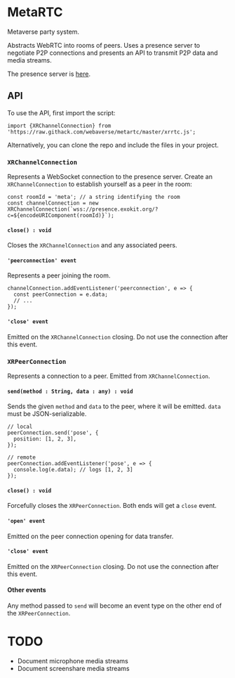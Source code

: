 # MetaRTC

Metaverse party system.

Abstracts WebRTC into rooms of peers. Uses a presence server to negotiate P2P connections and presents an API to transmit P2P data and media streams.

The presence server is [here](https://github.com/exokitxr/exokit-backend).

## API

To use the API, first import the script:

```
import {XRChannelConnection} from 'https://raw.githack.com/webaverse/metartc/master/xrrtc.js';
```

Alternatively, you can clone the repo and include the files in your project.

### `XRChannelConnection`

Represents a WebSocket connection to the presence server. Create an `XRChannelConnection` to establish yourself as a peer in the room:

```
const roomId = 'meta'; // a string identifying the room
const channelConnection = new XRChannelConnection(`wss://presence.exokit.org/?c=${encodeURIComponent(roomId)}`);
```

#### `close() : void`

Closes the `XRChannelConnection` and any associated peers.

#### `'peerconnection' event`

Represents a peer joining the room.

```
channelConnection.addEventListener('peerconnection', e => {
  const peerConnection = e.data;
  // ...
});
```

#### `'close' event`

Emitted on the `XRChannelConnection` closing. Do not use the connection after this event.

### `XRPeerConnection`

Represents a connection to a peer. Emitted from `XRChannelConnection`.

#### `send(method : String, data : any) : void`

Sends the given `method` and `data` to the peer, where it will be emitted. `data` must be JSON-serializable.

```
// local
peerConnection.send('pose', {
  position: [1, 2, 3],
});

// remote
peerConnection.addEventListener('pose', e => {
  console.log(e.data); // logs [1, 2, 3]
});
```

#### `close() : void`

Forcefully closes the `XRPeerConnection`. Both ends will get a `close` event.

#### `'open' event`

Emitted on the peer connection opening for data transfer.

#### `'close' event`

Emitted on the `XRPeerConnection` closing. Do not use the connection after this event.

#### Other events

Any method passed to `send` will become an event type on the other end of the `XRPeerConnection`.

# TODO

- Document microphone media streams
- Document screenshare media streams
